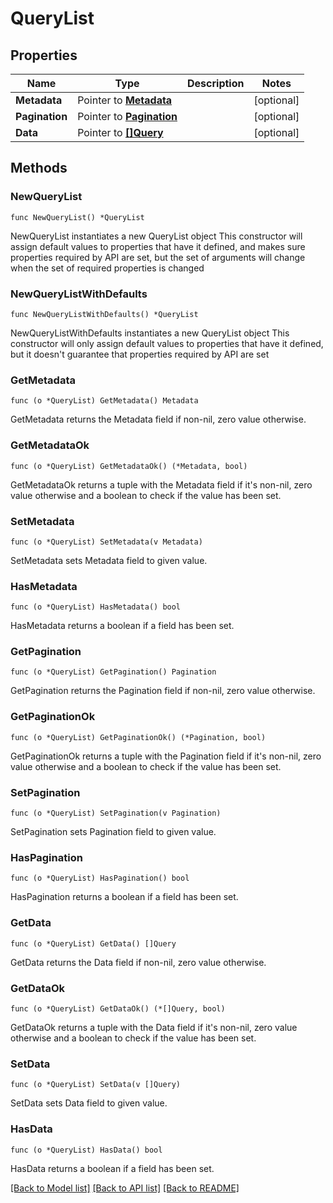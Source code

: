 # QueryList

## Properties

Name | Type | Description | Notes
------------ | ------------- | ------------- | -------------
**Metadata** | Pointer to [**Metadata**](Metadata.md) |  | [optional] 
**Pagination** | Pointer to [**Pagination**](Pagination.md) |  | [optional] 
**Data** | Pointer to [**[]Query**](Query.md) |  | [optional] 

## Methods

### NewQueryList

`func NewQueryList() *QueryList`

NewQueryList instantiates a new QueryList object
This constructor will assign default values to properties that have it defined,
and makes sure properties required by API are set, but the set of arguments
will change when the set of required properties is changed

### NewQueryListWithDefaults

`func NewQueryListWithDefaults() *QueryList`

NewQueryListWithDefaults instantiates a new QueryList object
This constructor will only assign default values to properties that have it defined,
but it doesn't guarantee that properties required by API are set

### GetMetadata

`func (o *QueryList) GetMetadata() Metadata`

GetMetadata returns the Metadata field if non-nil, zero value otherwise.

### GetMetadataOk

`func (o *QueryList) GetMetadataOk() (*Metadata, bool)`

GetMetadataOk returns a tuple with the Metadata field if it's non-nil, zero value otherwise
and a boolean to check if the value has been set.

### SetMetadata

`func (o *QueryList) SetMetadata(v Metadata)`

SetMetadata sets Metadata field to given value.

### HasMetadata

`func (o *QueryList) HasMetadata() bool`

HasMetadata returns a boolean if a field has been set.

### GetPagination

`func (o *QueryList) GetPagination() Pagination`

GetPagination returns the Pagination field if non-nil, zero value otherwise.

### GetPaginationOk

`func (o *QueryList) GetPaginationOk() (*Pagination, bool)`

GetPaginationOk returns a tuple with the Pagination field if it's non-nil, zero value otherwise
and a boolean to check if the value has been set.

### SetPagination

`func (o *QueryList) SetPagination(v Pagination)`

SetPagination sets Pagination field to given value.

### HasPagination

`func (o *QueryList) HasPagination() bool`

HasPagination returns a boolean if a field has been set.

### GetData

`func (o *QueryList) GetData() []Query`

GetData returns the Data field if non-nil, zero value otherwise.

### GetDataOk

`func (o *QueryList) GetDataOk() (*[]Query, bool)`

GetDataOk returns a tuple with the Data field if it's non-nil, zero value otherwise
and a boolean to check if the value has been set.

### SetData

`func (o *QueryList) SetData(v []Query)`

SetData sets Data field to given value.

### HasData

`func (o *QueryList) HasData() bool`

HasData returns a boolean if a field has been set.


[[Back to Model list]](../README.md#documentation-for-models) [[Back to API list]](../README.md#documentation-for-api-endpoints) [[Back to README]](../README.md)


